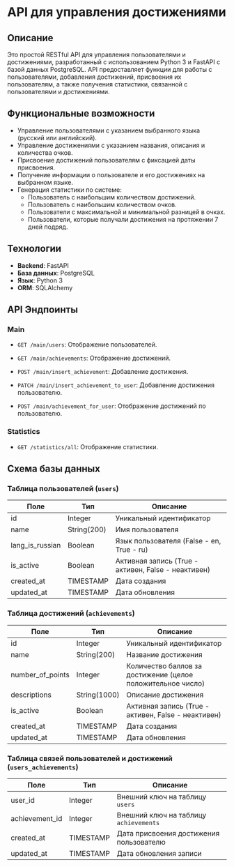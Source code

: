# API для управления достижениями

## Описание

Это простой RESTful API для управления пользователями и достижениями, разработанный с использованием Python 3 и FastAPI с базой данных PostgreSQL. API предоставляет функции для работы с пользователями, добавления достижений, присвоения их пользователям, а также получения статистики, связанной с пользователями и достижениями.

## Функциональные возможности

- Управление пользователями с указанием выбранного языка (русский или английский).
- Управление достижениями с указанием названия, описания и количества очков.
- Присвоение достижений пользователям с фиксацией даты присвоения.
- Получение информации о пользователе и его достижениях на выбранном языке.
- Генерация статистики по системе:
  - Пользователь с наибольшим количеством достижений.
  - Пользователь с наибольшим количеством очков.
  - Пользователи с максимальной и минимальной разницей в очках.
  - Пользователи, которые получали достижения на протяжении 7 дней подряд.

## Технологии

- **Backend**: FastAPI
- **База данных**: PostgreSQL
- **Язык**: Python 3
- **ORM**: SQLAlchemy

## API Эндпоинты

### Main

- `GET /main/users`: Отображение пользователей.
- `GET /main/achievements`: Отображение достижений.

- `POST /main/insert_achievement`: Добавление достижения.

- `PATCH /main/insert_achievement_to_user`: Добавление достижения пользователю.

- `POST /main/achievement_for_user`: Отображение достижений по пользователю.


### Statistics

- `GET /statistics/all`: Отображение статистики.


## Схема базы данных

### Таблица пользователей (`users`)

| Поле           | Тип        | Описание                                         |
|----------------|------------|--------------------------------------------------|
| id             | Integer    | Уникальный идентификатор                         |
| name           | String(200)| Имя пользователя                                 |
| lang_is_russian| Boolean    | Язык пользователя (False - en, True - ru)        |
| is_active      | Boolean    | Активная запись (True - активен, False - неактивен) |
| created_at     | TIMESTAMP  | Дата создания                                    |
| updated_at     | TIMESTAMP  | Дата обновления                                  |

### Таблица достижений (`achievements`)

| Поле             | Тип        | Описание                                          |
|------------------|------------|---------------------------------------------------|
| id               | Integer    | Уникальный идентификатор                          |
| name             | String(200)| Название достижения                               |
| number_of_points | Integer    | Количество баллов за достижение (целое положительное число) |
| descriptions     | String(1000)| Описание достижения                               |
| is_active        | Boolean    | Активная запись (True - активен, False - неактивен) |
| created_at       | TIMESTAMP  | Дата создания                                     |
| updated_at       | TIMESTAMP  | Дата обновления                                   |

### Таблица связей пользователей и достижений (`users_achievements`)

| Поле            | Тип        | Описание                                          |
|-----------------|------------|---------------------------------------------------|
| user_id         | Integer    | Внешний ключ на таблицу `users`                   |
| achievement_id  | Integer    | Внешний ключ на таблицу `achievements`            |
| created_at      | TIMESTAMP  | Дата присвоения достижения пользователю           |
| updated_at      | TIMESTAMP  | Дата обновления записи                            |
